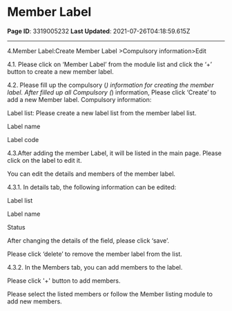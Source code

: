 # Member Label

**Page ID**: 3319005232
**Last Updated**: 2021-07-26T04:18:59.615Z

---

4.Member Label:Create Member Label >Compulsory information>Edit

4.1. Please click on &lsquo;Member Label&rsquo; from the module list and click the &lsquo;+&rsquo; button to create a new member label.

4.2. Please fill up the compulsory (*) information for creating the member label. After filled up all Compulsory (*) information, Please click &lsquo;Create&rsquo; to add a new Member label. Compulsory information:

Label list: Please create a new label list from the member label list.

Label name

Label code

4.3.After adding the member Label, it will be listed in the main page. Please click on the label to edit it. 

You can edit the details and members of the member label.

4.3.1. In details tab, the following information can be edited:

Label list

Label name

Status

After changing the details of the field, please click &lsquo;save&rsquo;.

Please click &lsquo;delete&rsquo; to remove the member label from the list.

4.3.2. In the Members tab, you can add members to the label. 

Please click '+' button to add members.

Please select the listed members or follow the Member listing module to add new members.
